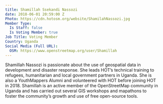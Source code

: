 ```yaml
---
title: Shamillah Ssekandi Nassozi
date: 2018-06-01 20:59:00 Z
Photo: https://cdn.hotosm.org/website/ShamilahNassozi.jpg
Member Type:
  Is Staff: false
  Is Voting Member: true
Job Title: Voting Member
Country: Uganda
Social Media (Full URL):
  OSM: https://www.openstreetmap.org/user/Shamillah
---
```


Shamillah Nassozi is passionate about the use of geospatial data in development and disaster response. She leads HOT’s technical training to refugees, humanitarian and local government partners in Uganda. She is also a YouthMappers Alumni and volunteered with HOT before joining HOT in 2018. Shamillah is an active member of the OpenStreetMap community in Uganda and has carried out several GIS workshops and mapathons to foster the community’s growth and use of free open-source tools.